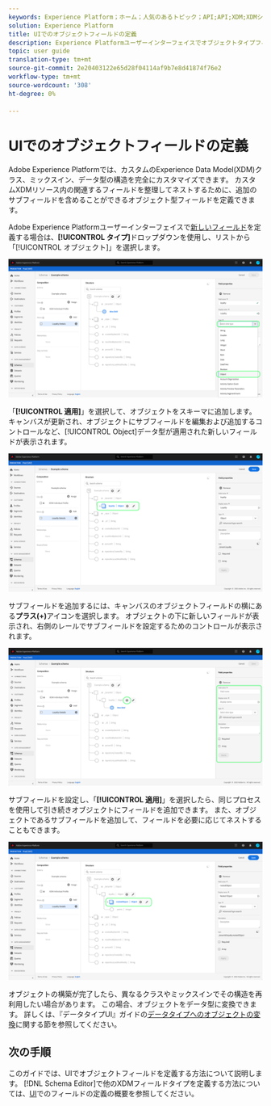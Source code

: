 ```yaml
---
keywords: Experience Platform；ホーム；人気のあるトピック；API;API;XDM;XDMシステム；エクスペリエンスデータモデル；データモデル；ui；ワークスペース；オブジェクト；フィールド；
solution: Experience Platform
title: UIでのオブジェクトフィールドの定義
description: Experience Platformユーザーインターフェイスでオブジェクトタイプフィールドを定義する方法を説明します。
topic: user guide
translation-type: tm+mt
source-git-commit: 2e20403122e65d28f04114af9b7e8d41874f76e2
workflow-type: tm+mt
source-wordcount: '308'
ht-degree: 0%

---
```



# UIでのオブジェクトフィールドの定義

Adobe Experience Platformでは、カスタムのExperience Data Model(XDM)クラス、ミックスイン、データ型の構造を完全にカスタマイズできます。 カスタムXDMリソース内の関連するフィールドを整理してネストするために、追加のサブフィールドを含めることができるオブジェクト型フィールドを定義できます。

Adobe Experience Platformユーザーインターフェイスで[新しいフィールド](./overview.md#define)を定義する場合は、**[!UICONTROL タイプ]**&#x200B;ドロップダウンを使用し、リストから「[!UICONTROL オブジェクト]」を選択します。

![](../../images/ui/fields/special/object.png)

「**[!UICONTROL 適用]**」を選択して、オブジェクトをスキーマに追加します。 キャンバスが更新され、オブジェクトにサブフィールドを編集および追加するコントロールなど、[!UICONTROL Object]データ型が適用された新しいフィールドが表示されます。

![](../../images/ui/fields/special/object-applied.png)

サブフィールドを追加するには、キャンバスのオブジェクトフィールドの横にある&#x200B;**プラス(+)**&#x200B;アイコンを選択します。 オブジェクトの下に新しいフィールドが表示され、右側のレールでサブフィールドを設定するためのコントロールが表示されます。

![](../../images/ui/fields/special/object-add-field.png)

サブフィールドを設定し、「**[!UICONTROL 適用]**」を選択したら、同じプロセスを使用して引き続きオブジェクトにフィールドを追加できます。 また、オブジェクトであるサブフィールドを追加して、フィールドを必要に応じてネストすることもできます。

![](../../images/ui/fields/special/object-nested.png)

オブジェクトの構築が完了したら、異なるクラスやミックスインでその構造を再利用したい場合があります。 この場合、オブジェクトをデータ型に変換できます。 詳しくは、『データタイプUI』ガイドの[データタイプへのオブジェクトの変換](../resources/data-types.md#convert)に関する節を参照してください。

## 次の手順

このガイドでは、UIでオブジェクトフィールドを定義する方法について説明します。 [!DNL Schema Editor]で他のXDMフィールドタイプを定義する方法については、[UI](./overview.md#special)でのフィールドの定義の概要を参照してください。
